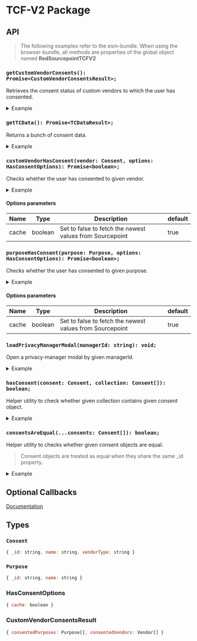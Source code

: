 # TCF-V2 Package

## API

> The following examples refer to the esm-bundle. 
> When using the browser-bundle, all methods are properties of the global object named **RedSourcepointTCFV2**

### `getCustomVendorConsents(): Promise<CustomVendorConsentsResult>;`

Retrieves the consent status of custom vendors to which the user has consented.

<details>
<summary>Example</summary>
    
```javascript
import { getCustomVendorConsents } from '@spring-media/red-sourcepoint-cmp/dist/esm/tcf-v2';

getCustomVendorConsents().then(result => console.log(result)).catch(error => console.error(error));
```    
</details>

### `getTCData(): Promise<TCDataResult>;`

Returns a bunch of consent data.

<details>
<summary>Example</summary>
    
```javascript
import { getTCData } from '@spring-media/red-sourcepoint-cmp/dist/esm/tcf-v2';

getTCData().then(data => console.log(data)).catch(error => console.error(error));
```    
</details>

### `customVendorHasConsent(vendor: Consent, options: HasConsentOptions): Promise<boolean>;`

Checks whether the user has consented to given vendor.

<details>
<summary>Example</summary>
    
```javascript
import { customVendorHasConsent } from '@spring-media/red-sourcepoint-cmp/dist/esm/tcf-v2';

const vendor = { _id: '123456' };

customVendorHasConsent(vendor).then(hasConsent => console.log(hasConsent)).catch(error => console.error(error));
```    
</details>

#### Options parameters

| Name    | Type    | Description                                              | default |
| ------- | ------- | -------------------------------------------------------- | ------- |
| cache   | boolean | Set to false to fetch the newest values from Sourcepoint | true    |

### `purposeHasConsent(purpose: Purpose, options: HasConsentOptions): Promise<boolean>;`

Checks whether the user has consented to given purpose.

<details>
<summary>Example</summary>
    
```javascript
import { purposeHasConsent } from '@spring-media/red-sourcepoint-cmp/dist/esm/tcf-v2';

const purpose = { _id: '123456' };

purposeHasConsent(purpose).then(hasConsent => console.log(hasConsent)).catch(error => console.error(error));
```
</details>

#### Options parameters

| Name    | Type    | Description                                              | default |
| ------- | ------- | -------------------------------------------------------- | ------- |
| cache   | boolean | Set to false to fetch the newest values from Sourcepoint | true    |

### `loadPrivacyManagerModal(managerId: string): void;`

Open a privacy-manager modal by given managerId.

<details>
<summary>Example</summary>
    
```javascript
import { loadPrivacyManagerModal } from '@spring-media/red-sourcepoint-cmp/dist/esm/tcf-v2';

loadPrivacyManagerModal('12345');
```
</details>

### `hasConsent(consent: Consent, collection: Consent[]): boolean;`

Helper utility to check whether given collection contains given consent object.

<details>
<summary>Example</summary>
    
```javascript
import { hasConsent } from '@spring-media/red-sourcepoint-cmp/dist/esm/tcf-v2';

const consent1 = { _id: '12345' };
const consent2 = { _id: '123456' };

const collection = [{ _id: '12345' }];

console.log(hasConsent(consent1, collection)); // true
console.log(hasConsent(consent2, collection)); // false
```
</details>

### `consentsAreEqual(...consents: Consent[]): boolean;`

Helper utility to checks whether given consent objects are equal.

> Consent objects are treated as equal when they share the same _id property.

<details>
<summary>Example</summary>
    
```javascript
import { consentsAreEqual } from '@spring-media/red-sourcepoint-cmp/dist/esm/tcf-v2';

const consent1 = { _id: '12345' };
const consent2 = { _id: '123456' };
const consent3 = { _id: '12345' };

console.log(consentsAreEqual(consent1, consent2, consent3)); // false 
console.log(consentsAreEqual(consent1, consent3)); // true 
```
</details>

## Optional Callbacks
[Documentation](callbacks)


## Types

### `Consent`

```javascript
{ _id: string, name: string, vendorType: string }
```

### `Purpose`

```javascript
{ _id: string, name: string }
```

### HasConsentOptions

```javascript
{ cache: boolean }
```

### CustomVendorConsentsResult

```javascript
{ consentedPurposes: Purpose[], consentedVendors: Vendor[] }
```
